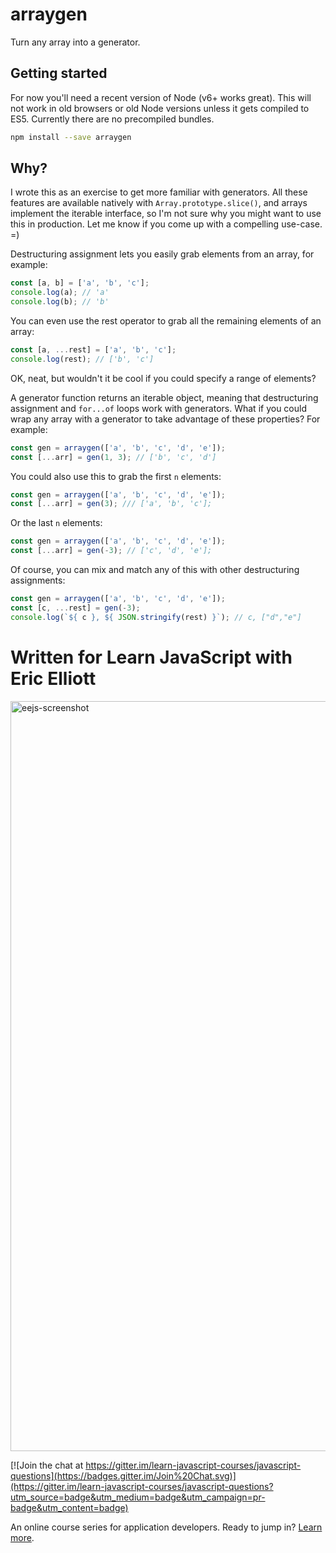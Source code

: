 # arraygen

Turn any array into a generator.

## Getting started

For now you'll need a recent version of Node (v6+ works great). This will not work in old browsers or old Node versions unless it gets compiled to ES5. Currently there are no precompiled bundles.

```sh
npm install --save arraygen
```

## Why?

I wrote this as an exercise to get more familiar with generators. All these features are available natively with `Array.prototype.slice()`, and arrays implement the iterable interface, so I'm not sure why you might want to use this in production. Let me know if you come up with a compelling use-case. =)

Destructuring assignment lets you easily grab elements from an array, for example:

```js
const [a, b] = ['a', 'b', 'c'];
console.log(a); // 'a'
console.log(b); // 'b'
```

You can even use the rest operator to grab all the remaining elements of an array:

```js
const [a, ...rest] = ['a', 'b', 'c'];
console.log(rest); // ['b', 'c']
```

OK, neat, but wouldn't it be cool if you could specify a range of elements?

A generator function returns an iterable object, meaning that destructuring
assignment and `for...of` loops work with generators. What if you could wrap
any array with a generator to take advantage of these properties? For example:

```js
const gen = arraygen(['a', 'b', 'c', 'd', 'e']);
const [...arr] = gen(1, 3); // ['b', 'c', 'd']
```

You could also use this to grab the first `n` elements:

```js
const gen = arraygen(['a', 'b', 'c', 'd', 'e']);
const [...arr] = gen(3); /// ['a', 'b', 'c'];
```

Or the last `n` elements:

```js
const gen = arraygen(['a', 'b', 'c', 'd', 'e']);
const [...arr] = gen(-3); // ['c', 'd', 'e'];
```

Of course, you can mix and match any of this with other destructuring assignments:

```js
const gen = arraygen(['a', 'b', 'c', 'd', 'e']);
const [c, ...rest] = gen(-3);
console.log(`${ c }, ${ JSON.stringify(rest) }`); // c, ["d","e"]
```

Written for Learn JavaScript with Eric Elliott
==============================================
<a href="https://ericelliottjs.com"><img width="1200" alt="eejs-screenshot" src="https://cloud.githubusercontent.com/assets/364727/8640836/76d86618-28c3-11e5-8b6e-27d9cd72180e.png"></a>

[![Join the chat at https://gitter.im/learn-javascript-courses/javascript-questions](https://badges.gitter.im/Join%20Chat.svg)](https://gitter.im/learn-javascript-courses/javascript-questions?utm_source=badge&utm_medium=badge&utm_campaign=pr-badge&utm_content=badge)

An online course series for application developers. Ready to jump in? [Learn more](https://ericelliottjs.com/).
